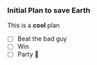 ### Initial Plan to save Earth

This is a **cool** plan

- [ ] Beat the bad guy
- [ ] Win
- [ ] Party :tada:
